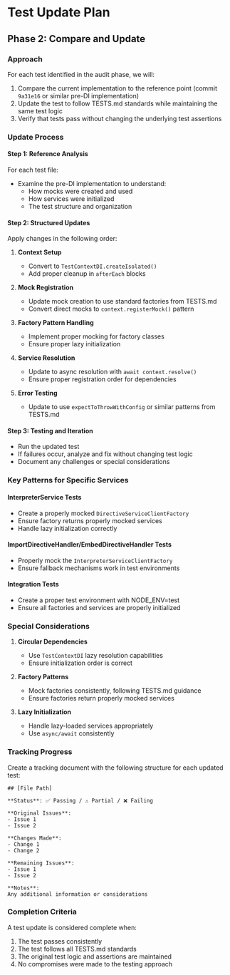# Test Update Plan

## Phase 2: Compare and Update

### Approach
For each test identified in the audit phase, we will:

1. Compare the current implementation to the reference point (commit `9a31e16` or similar pre-DI implementation)
2. Update the test to follow TESTS.md standards while maintaining the same test logic
3. Verify that tests pass without changing the underlying test assertions

### Update Process

#### Step 1: Reference Analysis
For each test file:
- Examine the pre-DI implementation to understand:
  - How mocks were created and used
  - How services were initialized
  - The test structure and organization

#### Step 2: Structured Updates
Apply changes in the following order:

1. **Context Setup**
   - Convert to `TestContextDI.createIsolated()`
   - Add proper cleanup in `afterEach` blocks

2. **Mock Registration**
   - Update mock creation to use standard factories from TESTS.md
   - Convert direct mocks to `context.registerMock()` pattern

3. **Factory Pattern Handling**
   - Implement proper mocking for factory classes
   - Ensure proper lazy initialization

4. **Service Resolution**
   - Update to async resolution with `await context.resolve()`
   - Ensure proper registration order for dependencies

5. **Error Testing**
   - Update to use `expectToThrowWithConfig` or similar patterns from TESTS.md

#### Step 3: Testing and Iteration
- Run the updated test
- If failures occur, analyze and fix without changing test logic
- Document any challenges or special considerations

### Key Patterns for Specific Services

#### InterpreterService Tests
- Create a properly mocked `DirectiveServiceClientFactory`
- Ensure factory returns properly mocked services
- Handle lazy initialization correctly

#### ImportDirectiveHandler/EmbedDirectiveHandler Tests
- Properly mock the `InterpreterServiceClientFactory`
- Ensure fallback mechanisms work in test environments

#### Integration Tests
- Create a proper test environment with NODE_ENV=test
- Ensure all factories and services are properly initialized

### Special Considerations

1. **Circular Dependencies**
   - Use `TestContextDI` lazy resolution capabilities
   - Ensure initialization order is correct

2. **Factory Patterns**
   - Mock factories consistently, following TESTS.md guidance
   - Ensure factories return properly mocked services

3. **Lazy Initialization**
   - Handle lazy-loaded services appropriately
   - Use `async/await` consistently

### Tracking Progress
Create a tracking document with the following structure for each updated test:

```
## [File Path]

**Status**: ✅ Passing / ⚠️ Partial / ❌ Failing

**Original Issues**:
- Issue 1
- Issue 2

**Changes Made**:
- Change 1
- Change 2

**Remaining Issues**:
- Issue 1
- Issue 2

**Notes**:
Any additional information or considerations
```

### Completion Criteria
A test update is considered complete when:
1. The test passes consistently
2. The test follows all TESTS.md standards
3. The original test logic and assertions are maintained
4. No compromises were made to the testing approach
``` 